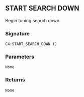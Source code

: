 ## START SEARCH DOWN

Begin tuning search down.


### Signature

`C4:START_SEARCH_DOWN ()`


### Parameters

`None`


### Returns

`None`